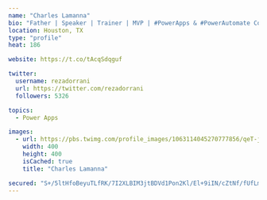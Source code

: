 ```yaml
---
name: "Charles Lamanna"
bio: "Father | Speaker | Trainer | MVP | #PowerApps & #PowerAutomate Community Super User | YouTuber Right-pointing triangle http://youtube.com/c/rezadorrani | Learn - Share - Clockwise rightwards and leftwards open circle arrows"
location: Houston, TX
type: "profile"
heat: 186

website: https://t.co/tAcqSdqguf

twitter:
  username: rezadorrani
  url: https://twitter.com/rezadorrani
  followers: 5326

topics:
  - Power Apps

images:
  - url: https://pbs.twimg.com/profile_images/1063114045270777856/qeT-jpWr_400x400.jpg
    width: 400
    height: 400
    isCached: true
    title: "Charles Lamanna"

secured: "S+/5ltHfoBeyuTLfRK/7I2XLBIM3jtBDVd1Pon2Kl/El+9iIN/cZtNf/fUfLmHB/H3Uuhr44N5mQyZZoKbvVpePpULt68lL6CvdqeyDXEEWyZ2nOp3qQYj95c6AGAG0+QAZx1J1EyTHw+tglNnaQdh+KaPSA0HhgHQslbSLdikZEHHWz5U6X23iT3USl+WO2EGe7fJ8tAQfLP4GNAh25wpvKI/cuF/4g69ZoRuRPq3SDBj8xA7COF+ukv9yVm+G6+zeBAmLd3uGl64lSO4oSE4tA658dyQiucR/MA0EL2FIs3+X+pF6kKjXim2GfkE2Pam7VwXhpNBqTsvNDTvJABEDA7idpTLp3im6q8fU8mJNqUiAlDLwtIDEUpY2UEnpOB03F8ZBrN6kYhbfGxVqgH6+cmVQSmQdRVAlBx0S7Aw4=;omyQmHS8AVkq+Of1zoS/Sw=="
---
```


